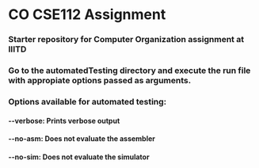 # CO CSE112 Assignment
### Starter repository for Computer Organization assignment at IIITD

### Go to the automatedTesting directory and execute the run file with appropiate options passed as arguments.
### Options available for automated testing:
#### --verbose: Prints verbose output
#### --no-asm: Does not evaluate the assembler
#### --no-sim: Does not evaluate the simulator
